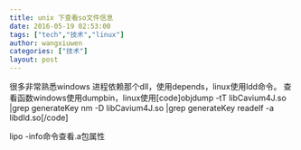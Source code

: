```yaml
---
title: unix 下查看so文件信息
date: 2016-05-19 02:53:00
tags: ["tech","技术","linux"]
author: wangxiuwen
categories: ["技术"]
layout: post
---
```


很多非常熟悉windows 进程依赖那个dll，使用depends，linux使用ldd命令。
查看函数windows使用dumpbin，linux使用[code]objdump -tT libCavium4J.so |grep generateKey
nm -D libCavium4J.so |grep generateKey
readelf -a libdld.so[/code]

lipo -info命令查看.a包属性